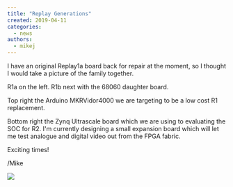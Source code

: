 ```yaml
---
title: "Replay Generations"
created: 2019-04-11
categories: 
  - news
authors: 
  - mikej
---
```


I have an original Replay1a board back for repair at the moment, so I thought I would take a picture of the family together.

R1a on the left. R1b next with the 68060 daughter board.

Top right the Arduino MKRVidor4000 we are targeting to be a low cost R1 replacement.

Bottom right the Zynq Ultrascale board which we are using to evaluating the SOC for R2. I'm currently designing a small expansion board which will let me test analogue and digital video out from the FPGA fabric.

Exciting times!

/Mike

![](@assets/images/generations-1024x768.jpg)
